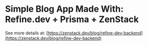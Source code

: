 # Simple Blog App Made With: Refine.dev + Prisma + ZenStack

See more details at: [https://zenstack.dev/blog/refine-dev-backend](https://zenstack.dev/blog/refine-dev-backend)

